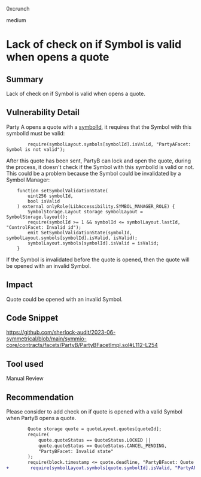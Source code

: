 0xcrunch

medium

# Lack of check on if Symbol is valid when opens a quote

## Summary

Lack of check on if Symbol is valid when opens a quote.

## Vulnerability Detail

Party A opens a quote with a [symbolId](https://github.com/sherlock-audit/2023-06-symmetrical/blob/main/symmio-core/contracts/facets/PartyA/PartyAFacetImpl.sol#L23C17-L23C25), it requires that the Symbol with this symbolId must be valid:
```solidity
        require(symbolLayout.symbols[symbolId].isValid, "PartyAFacet: Symbol is not valid");
```
After this quote has been sent, PartyB can lock and open the quote, during the process, it doesn't check if the Symbol with this symbolId is valid or not. This could be a problem because the Symbol could be invalidated by a Symbol Manager:
```solidity
    function setSymbolValidationState(
        uint256 symbolId,
        bool isValid
    ) external onlyRole(LibAccessibility.SYMBOL_MANAGER_ROLE) {
        SymbolStorage.Layout storage symbolLayout = SymbolStorage.layout();
        require(symbolId >= 1 && symbolId <= symbolLayout.lastId, "ControlFacet: Invalid id");
        emit SetSymbolValidationState(symbolId, symbolLayout.symbols[symbolId].isValid, isValid);
        symbolLayout.symbols[symbolId].isValid = isValid;
    }
```
If the Symbol is invalidated before the quote is opened, then the quote will be opened with an invalid Symbol.

## Impact

Quote could be opened with an invalid Symbol.

## Code Snippet

https://github.com/sherlock-audit/2023-06-symmetrical/blob/main/symmio-core/contracts/facets/PartyB/PartyBFacetImpl.sol#L112-L254

## Tool used

Manual Review

## Recommendation

Please consider to add check on if quote is opened with a valid Symbol when PartyB opens a quote.
```diff
        Quote storage quote = quoteLayout.quotes[quoteId];
        require(
            quote.quoteStatus == QuoteStatus.LOCKED ||
            quote.quoteStatus == QuoteStatus.CANCEL_PENDING,
            "PartyBFacet: Invalid state"
        );
        require(block.timestamp <= quote.deadline, "PartyBFacet: Quote is expired");
+        require(symbolLayout.symbols[quote.symbolId].isValid, "PartyAFacet: Symbol is not valid");
```